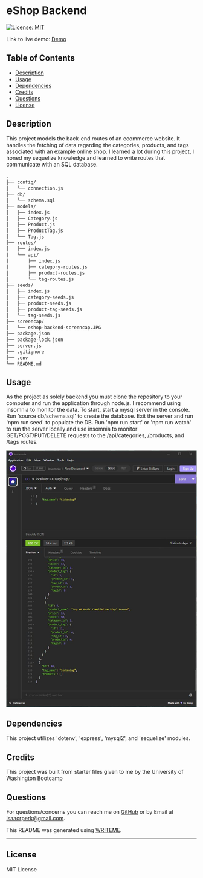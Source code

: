 # eShop Backend

[![License: MIT](https://img.shields.io/badge/License-MIT-yellow.svg)](https://opensource.org/licenses/MIT)

Link to live demo: [Demo](https://drive.google.com/file/d/1YE8F7MZVHQWdOcJnFSIdy9XwH1EM1w9K/view)

## Table of Contents

- [Description](#description)
- [Usage](#usage)
- [Dependencies](#dependencies)
- [Credits](#credits)
- [Questions](#questions)
- [License](#license)

## Description

This project models the back-end routes of an ecommerce website. It handles the fetching of data regarding the categories, products, and tags associated with an example online shop. I learned a lot during this project, I honed my sequelize knowledge and learned to write routes that communicate with an SQL database.

```
.
├── config/
│   └── connection.js
├── db/
│   └── schema.sql
├── models/
│   ├── index.js
│   ├── Category.js
│   ├── Product.js
│   ├── ProductTag.js
│   └── Tag.js
├── routes/
│   ├── index.js
│   └── api/
│       ├── index.js
│       ├── category-routes.js
│       ├── product-routes.js
│       └── tag-routes.js
├── seeds/
│   ├── index.js
│   ├── category-seeds.js
│   ├── product-seeds.js
│   ├── product-tag-seeds.js
│   └── tag-seeds.js
├── screencap/
│   └── eshop-backend-screencap.JPG
├── package.json
├── package-lock.json
├── server.js
├── .gitignore
├── .env
└── README.md
```

## Usage

As the project as solely backend you must clone the repository to your computer and run the application through node.js. I recommend using insomnia to monitor the data. To start, start a mysql server in the console. Run 'source db/schema.sql' to create the database. Exit the server and run 'npm run seed' to populate the DB. Run 'npm run start' or 'npm run watch' to run the server locally and use insomnia to monitor GET/POST/PUT/DELETE requests to the /api/categories, /products, and /tags routes.

![screenshot](./screencap/eshop-backend-screencap.JPG)

## Dependencies

This project utilizes 'dotenv', 'express', 'mysql2', and 'sequelize' modules.

## Credits

This project was built from starter files given to me by the University of Washington Bootcamp

## Questions

For questions/concerns you can reach me on [GitHub](https://github.com/dingbat-weasel) or by Email at isaacrperk@gmail.com.

This README was generated using [WRITEME](https://github.com/dingbat-weasel/WRITEME).

---

## License

MIT License
